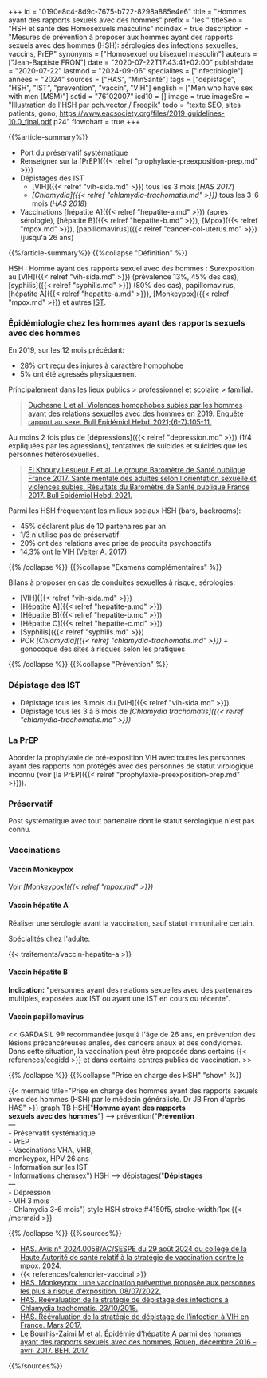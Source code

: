 +++
id = "0190e8c4-8d9c-7675-b722-8298a885e4e6"
title = "Hommes ayant des rapports sexuels avec des hommes"
prefix = "les "
titleSeo = "HSH et santé des Homosexuels masculins"
noindex = true
description = "Mesures de prévention à proposer aux hommes ayant des rapports sexuels avec des hommes (HSH): sérologies des infections sexuelles, vaccins, PrEP"
synonyms = ["Homosexuel ou bisexuel masculin"]
auteurs = ["Jean-Baptiste FRON"]
date = "2020-07-22T17:43:41+02:00"
publishdate = "2020-07-22"
lastmod = "2024-09-06"
specialites = ["infectiologie"]
annees = "2024"
sources = ["HAS", "MinSanté"]
tags = ["depistage", "HSH", "IST", "prevention", "vaccin", "VIH"]
english = ["Men who have sex with men (MSM)"]
sctid = "76102007"
icd10 = []
image = true
imageSrc = "Illustration de l'HSH par pch.vector / Freepik"
todo = "texte SEO, sites patients, gono, https://www.eacsociety.org/files/2019_guidelines-10.0_final.pdf p24"
flowchart = true
+++

{{%article-summary%}}

- Port du préservatif systématique
- Renseigner sur la [PrEP]({{< relref "prophylaxie-preexposition-prep.md" >}})
- Dépistages des IST
  - [VIH]({{< relref "vih-sida.md" >}}) tous les 3 mois (*HAS 2017*)
  - *[Chlamydia]({{< relref "chlamydia-trachomatis.md" >}})* tous les 3-6 mois (*HAS 2018*)
- Vaccinations [hépatite A]({{< relref "hepatite-a.md" >}}) (après sérologie), [hépatite B]({{< relref "hepatite-b.md" >}}), [Mpox]({{< relref "mpox.md" >}}), [papillomavirus]({{< relref "cancer-col-uterus.md" >}}) (jusqu'à 26 ans)

{{%/article-summary%}}
{{%collapse "Définition" %}}

HSH
: Homme ayant des rapports sexuel avec des hommes
: Surexposition au [VIH]({{< relref "vih-sida.md" >}}) (prévalence 13%, 45% des cas), [syphilis]({{< relref "syphilis.md" >}}) (80% des cas), papillomavirus, [hépatite A]({{< relref "hepatite-a.md" >}}), [Monkeypox]({{< relref "mpox.md" >}}) et autres [IST](/tags/ist/).

### Épidémiologie chez les hommes ayant des rapports sexuels avec des hommes

En 2019, sur les 12 mois précédant:

- 28% ont reçu des injures à caractère homophobe
- 5% ont été agressés physiquement

Principalement dans les lieux publics > professionnel et scolaire > familial.

> [Duchesne L et al. Violences homophobes subies par les hommes ayant des relations sexuelles avec des hommes en 2019. Enquête rapport au sexe. Bull Epidémiol Hebd. 2021;(6-7):105-11.](http://beh.santepubliquefrance.fr/beh/2021/6-7/2021_6-7_2.html)

Au moins 2 fois plus de [dépressions]({{< relref "depression.md" >}}) (1/4 expliquées par les agressions), tentatives de suicides et suicides que les personnes hétérosexuelles.

> [El Khoury Lesueur F et al. Le groupe Baromètre de Santé publique France 2017. Santé mentale des adultes selon l'orientation sexuelle et violences subies. Résultats du Baromètre de Santé publique France 2017. Bull Epidémiol Hebd. 2021.](http://beh.santepubliquefrance.fr/beh/2021/6-7/2021_6-7_1.html)

Parmi les HSH fréquentant les milieux sociaux HSH (bars, backrooms):

- 45% déclarent plus de 10 partenaires par an
- 1/3 n'utilise pas de préservatif
- 20% ont des relations avec prise de produits psychoactifs
- 14,3% ont le VIH ([Velter A. 2017](http://beh.santepubliquefrance.fr/beh/2017/18/2017_18_1.html))

{{% /collapse %}}
{{%collapse "Examens complémentaires" %}}

Bilans à proposer en cas de conduites sexuelles à risque, sérologies:

- [VIH]({{< relref "vih-sida.md" >}})
- [Hépatite A]({{< relref "hepatite-a.md" >}})
- [Hépatite B]({{< relref "hepatite-b.md" >}})
- [Hépatite C]({{< relref "hepatite-c.md" >}})
- [Syphilis]({{< relref "syphilis.md" >}})
- PCR *[Chlamydia]({{< relref "chlamydia-trachomatis.md" >}})* + gonocoque des sites à risques selon les pratiques

{{% /collapse %}}
{{%collapse "Prévention" %}}

### Dépistage des IST

- Dépistage tous les 3 mois du [VIH]({{< relref "vih-sida.md" >}})
- Dépistage tous les 3 à 6 mois de *[Chlamydia trachomatis]({{< relref "chlamydia-trachomatis.md" >}})*

### La PrEP

Aborder la prophylaxie de pré-exposition VIH avec toutes les personnes ayant des rapports non protégés avec des personnes de statut virologique inconnu (voir [la PrEP]({{< relref "prophylaxie-preexposition-prep.md" >}})).

### Préservatif

Post systématique avec tout partenaire dont le statut sérologique n'est pas connu.

### Vaccinations

#### Vaccin Monkeypox

Voir *[Monkeypox]({{< relref "mpox.md" >}})*

#### Vaccin hépatite A

Réaliser une sérologie avant la vaccination, sauf statut immunitaire certain.

Spécialités chez l'adulte:

{{< traitements/vaccin-hepatite-a >}}

#### Vaccin hépatite B

**Indication:** "personnes ayant des relations sexuelles avec des partenaires multiples, exposées aux IST ou ayant une IST en cours ou récente".

#### Vaccin papillomavirus

<< GARDASIL 9® recommandée jusqu'à l'âge de 26 ans, en prévention des lésions précancéreuses anales, des cancers anaux et des condylomes. Dans cette situation, la vaccination peut être proposée dans certains {{< references/cegidd >}} et dans certains centres publics de vaccination. >>

{{% /collapse %}}
{{%collapse "Prise en charge des HSH" "show" %}}

{{< mermaid title="Prise en charge des hommes ayant des rapports sexuels avec des hommes (HSH) par le médecin généraliste. Dr JB Fron d'après HAS" >}}
graph TB
  HSH["<b>Homme ayant des rapports<br>sexuels avec des hommes</b>"] --> prévention("<b>Prévention</b><br>—<br>- Préservatif systématique<br>- PrEP<br>- Vaccinations VHA, VHB,<br>monkeypox, HPV 26 ans<br>- Information sur les IST<br>- Informations chemsex")
  HSH --> dépistages("<b>Dépistages</b><br>—<br>- Dépression<br>- VIH 3 mois<br>- Chlamydia 3-6 mois")
  style HSH stroke:#4150f5, stroke-width:1px
{{< /mermaid >}}

{{% /collapse %}}
{{%sources%}}

- [HAS. Avis n° 2024.0058/AC/SESPE du 29 août 2024 du collège de la Haute Autorité de santé relatif à la stratégie de vaccination contre le mpox. 2024.](https://www.has-sante.fr/jcms/p_3538025/fr/avis-n-2024-0058/ac/sespev-du-29-aout-2024-du-college-de-la-haute-autorite-de-sante-relatif-a-la-strategie-de-vaccination-contre-le-mpox)
- {{< references/calendrier-vaccinal >}}
- [HAS. Monkeypox : une vaccination préventive proposée aux personnes les plus à risque d'exposition. 08/07/2022.](https://www.has-sante.fr/jcms/p_3351443/fr/monkeypox-une-vaccination-preventive-proposee-aux-personnes-les-plus-a-risque-d-exposition)
- [HAS. Réévaluation de la stratégie de dépistage des infections à Chlamydia trachomatis. 23/10/2018.](https://www.has-sante.fr/jcms/c_2879401/fr/reevaluation-de-la-strategie-de-depistage-des-infections-a-chlamydia-trachomatis)
- [HAS. Réévaluation de la stratégie de dépistage de l'infection à VIH en France. Mars 2017.](https://www.has-sante.fr/jcms/c_2024411/fr/reevaluation-de-la-strategie-de-depistage-de-l-infection-a-vih-en-france)
- [Le Bourhis-Zaimi M et al. Épidémie d'hépatite A parmi des hommes ayant des rapports sexuels avec des hommes, Rouen, décembre 2016 – avril 2017. BEH. 2017.](http://beh.santepubliquefrance.fr/beh/2017/18/2017_18_2.html)

{{%/sources%}}
